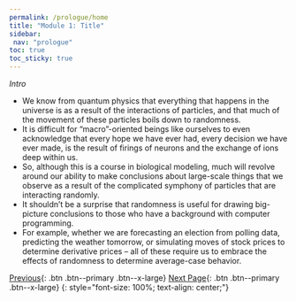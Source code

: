 ```yaml
---
permalink: /prologue/home
title: "Module 1: Title"
sidebar: 
 nav: "prologue"
toc: true
toc_sticky: true
---
```


*Intro*

* We know from quantum physics that everything that happens in the universe is as a result of the interactions of particles, and that much of the movement of these particles boils down to randomness.
* It is difficult for “macro”-oriented beings like ourselves to even acknowledge that every hope we have ever had, every decision we have ever made, is the result of firings of neurons and the exchange of ions deep within us.
* So, although this is a course in biological modeling, much will revolve around our ability to make conclusions about large-scale things that we observe as a result of the complicated symphony of particles that are interacting randomly.
* It shouldn’t be a surprise that randomness is useful for drawing big-picture conclusions to those who have a background with computer programming.
* For example, whether we are forecasting an election from polling data, predicting the weather tomorrow, or simulating moves of stock prices to determine derivative prices – all of these require us to embrace the effects of randomness to determine average-case behavior.

[Previous](#){: .btn .btn--primary .btn--x-large} [Next Page](turing){: .btn .btn--primary .btn--x-large}
{: style="font-size: 100%; text-align: center;"}


